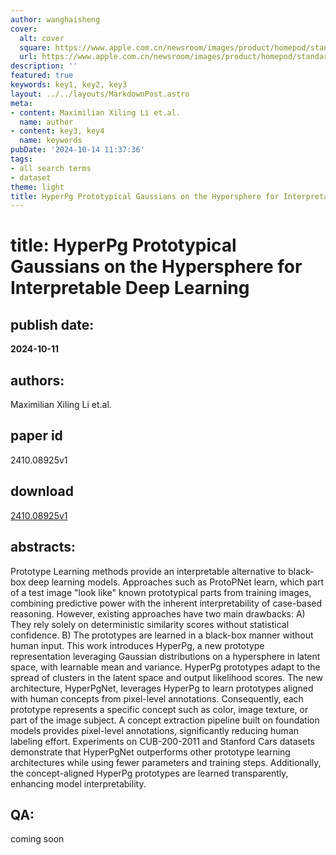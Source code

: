 ```yaml
---
author: wanghaisheng
cover:
  alt: cover
  square: https://www.apple.com.cn/newsroom/images/product/homepod/standard/Apple-HomePod-hero-230118_big.jpg.large_2x.jpg
  url: https://www.apple.com.cn/newsroom/images/product/homepod/standard/Apple-HomePod-hero-230118_big.jpg.large_2x.jpg
description: ''
featured: true
keywords: key1, key2, key3
layout: ../../layouts/MarkdownPost.astro
meta:
- content: Maximilian Xiling Li et.al.
  name: author
- content: key3, key4
  name: keywords
pubDate: '2024-10-14 11:37:36'
tags:
- all search terms
- dataset
theme: light
title: HyperPg Prototypical Gaussians on the Hypersphere for Interpretable Deep Learning
---
```


# title: HyperPg Prototypical Gaussians on the Hypersphere for Interpretable Deep Learning 
## publish date: 
**2024-10-11** 
## authors: 
  Maximilian Xiling Li et.al. 
## paper id
2410.08925v1
## download
[2410.08925v1](http://arxiv.org/abs/2410.08925v1)
## abstracts:
Prototype Learning methods provide an interpretable alternative to black-box deep learning models. Approaches such as ProtoPNet learn, which part of a test image "look like" known prototypical parts from training images, combining predictive power with the inherent interpretability of case-based reasoning. However, existing approaches have two main drawbacks: A) They rely solely on deterministic similarity scores without statistical confidence. B) The prototypes are learned in a black-box manner without human input. This work introduces HyperPg, a new prototype representation leveraging Gaussian distributions on a hypersphere in latent space, with learnable mean and variance. HyperPg prototypes adapt to the spread of clusters in the latent space and output likelihood scores. The new architecture, HyperPgNet, leverages HyperPg to learn prototypes aligned with human concepts from pixel-level annotations. Consequently, each prototype represents a specific concept such as color, image texture, or part of the image subject. A concept extraction pipeline built on foundation models provides pixel-level annotations, significantly reducing human labeling effort. Experiments on CUB-200-2011 and Stanford Cars datasets demonstrate that HyperPgNet outperforms other prototype learning architectures while using fewer parameters and training steps. Additionally, the concept-aligned HyperPg prototypes are learned transparently, enhancing model interpretability.
## QA:
coming soon

